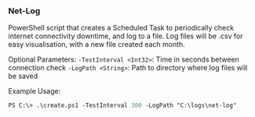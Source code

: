 ### Net-Log

PowerShell script that creates a Scheduled Task to periodically check internet connectivity downtime, and log to a file.
Log files will be .csv for easy visualisation, with a new file created each month.

Optional Parameters:
`-TestInterval <Int32>`: Time in seconds between connection check
`-LogPath <String>`: Path to directory where log files will be saved

Example Usage:
```ps
PS C:\> .\create.ps1 -TestInterval 300 -LogPath "C:\logs\net-log"
```
